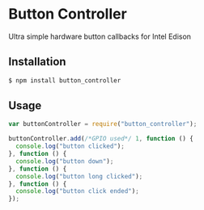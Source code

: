 Button Controller
=========

Ultra simple hardware button callbacks for Intel Edison

## Installation

```bash
$ npm install button_controller
```

## Usage

```js
var buttonController = require("button_controller");

buttonController.add(/*GPIO used*/ 1, function () {
  console.log("button clicked");
}, function () {
  console.log("button down");
}, function () {
  console.log("button long clicked");
}, function () {
  console.log("button click ended");
});
```